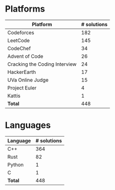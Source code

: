# Platforms
Platform | # solutions
-------- | -----------
Codeforces | 182
LeetCode | 145
CodeChef | 34
Advent of Code | 26
Cracking the Coding Interview | 24
HackerEarth | 17
UVa Online Judge | 15
Project Euler | 4
Kattis | 1
**Total** | 448

# Languages
Language | # solutions
-------- | -----------
C++ | 364
Rust | 82
Python | 1
C | 1
**Total** | 448

